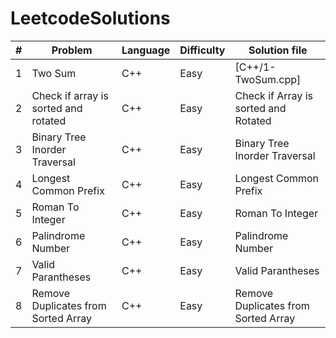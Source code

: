 # LeetcodeSolutions
| #| Problem   | Language |  Difficulty | Solution file     |
|--|-----------|----------|-------------|-------------------|
| 1| Two Sum   | C++      | Easy        | [C++/1-TwoSum.cpp]|
| 2| Check if array is sorted and rotated| C++   | Easy      | Check if Array is sorted and Rotated |
| 3| Binary Tree Inorder Traversal | C++    | Easy    | Binary Tree Inorder Traversal |
| 4| Longest Common Prefix  | C++   | Easy   | Longest Common Prefix  |
| 5| Roman To Integer  | C++   | Easy  | Roman To Integer |
| 6| Palindrome Number  | C++ | Easy  | Palindrome Number  |
| 7| Valid Parantheses  | C++ | Easy | Valid Parantheses  |
| 8| Remove Duplicates from Sorted Array  | C++  | Easy  | Remove Duplicates from Sorted Array |
